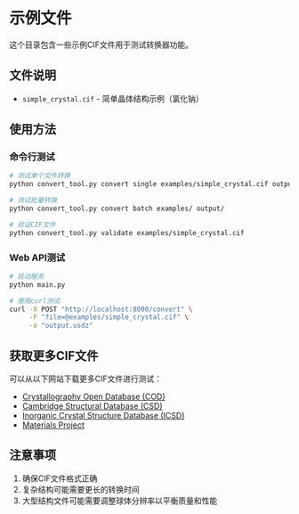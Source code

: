 # 示例文件

这个目录包含一些示例CIF文件用于测试转换器功能。

## 文件说明

- `simple_crystal.cif` - 简单晶体结构示例（氯化钠）

## 使用方法

### 命令行测试

```bash
# 测试单个文件转换
python convert_tool.py convert single examples/simple_crystal.cif output/simple_crystal.usdz

# 测试批量转换
python convert_tool.py convert batch examples/ output/

# 验证CIF文件
python convert_tool.py validate examples/simple_crystal.cif
```

### Web API测试

```bash
# 启动服务
python main.py

# 使用curl测试
curl -X POST "http://localhost:8000/convert" \
     -F "file=@examples/simple_crystal.cif" \
     -o "output.usdz"
```

## 获取更多CIF文件

可以从以下网站下载更多CIF文件进行测试：

- [Crystallography Open Database (COD)](http://www.crystallography.net/cod/)
- [Cambridge Structural Database (CSD)](https://www.ccdc.cam.ac.uk/)
- [Inorganic Crystal Structure Database (ICSD)](https://icsd.fiz-karlsruhe.de/)
- [Materials Project](https://materialsproject.org/)

## 注意事项

1. 确保CIF文件格式正确
2. 复杂结构可能需要更长的转换时间
3. 大型结构文件可能需要调整球体分辨率以平衡质量和性能 